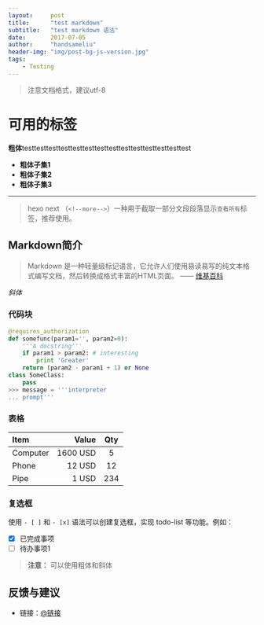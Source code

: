 ```yaml
---
layout:     post
title:      "test markdown"
subtitle:   "test markdown 语法"
date:       2017-07-05
author:     "handsameliu"
header-img: "img/post-bg-js-version.jpg"
tags:
    - Testing
---
```


> 注意文档格式，建议utf-8

# 可用的标签

**粗体**testtesttesttesttesttesttesttesttesttesttesttesttesttest

<!-- more -->
 
- **粗体子集1**
- **粗体子集2** 
- **粗体子集3** 
-------------------

> hexo next （`<!--more-->`）一种用于截取一部分文段段落显示`查看所有`标签，推荐使用。

## Markdown简介

> Markdown 是一种轻量级标记语言，它允许人们使用易读易写的纯文本格式编写文档，然后转换成格式丰富的HTML页面。    —— [维基百科](https://zh.wikipedia.org/wiki/Markdown)

  *斜体*

### 代码块
``` python
@requires_authorization
def somefunc(param1='', param2=0):
    '''A docstring'''
    if param1 > param2: # interesting
        print 'Greater'
    return (param2 - param1 + 1) or None
class SomeClass:
    pass
>>> message = '''interpreter
... prompt'''
```

### 表格
| Item      |    Value | Qty  |
| :-------- | --------:| :--: |
| Computer  | 1600 USD |  5   |
| Phone     |   12 USD |  12  |
| Pipe      |    1 USD | 234  |


### 复选框

使用 `- [ ]` 和 `- [x]` 语法可以创建复选框，实现 todo-list 等功能。例如：

- [x] 已完成事项
- [ ] 待办事项1

> **注意：**  可以使用粗体和斜体

## 反馈与建议

- 链接：[@链接](http://www.google.com '网站链接target')


